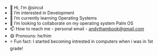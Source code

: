 - 👋 Hi, I’m @sircut
- 👀 I’m interested in Development
- 🌱 I’m currently learning Operating Systems
- 💞️ I’m looking to collaborate on my operating system Palm OS
- 📫 How to reach me - personal email - andythambook@gmail.com
- 😄 Pronouns: he/him
- ⚡ Fun fact: I started becoming intrested in computers when i was in 1st grade!

<!---
sircut/sircut is a ✨ special ✨ repository because its `README.md` (this file) appears on your GitHub profile.
You can click the Preview link to take a look at your changes.
--->
